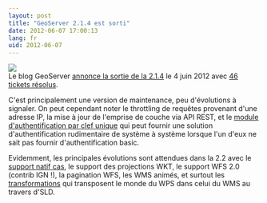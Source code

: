 ```yaml
---
layout: post
title: "GeoServer 2.1.4 est sorti"
date: 2012-06-07 17:00:13
lang: fr
uid: 2012-06-07
---
```


<a href="http://geoserver.org/"><img style="float: none;" src="http://static.geoserver.org/images/GeoServer_100.png" /></a>
<br />
Le blog GeoServer <a href="http://blog.geoserver.org/2012/06/04/geoserver-2-1-4-released/">annonce la sortie de la 2.1.4</a> le 4 juin 2012 avec <a href="http://jira.codehaus.org/secure/ReleaseNote.jspa?projectId=10311&amp;version=18238">46 tickets résolus</a>. 

<!--more-->

C'est principalement une version de maintenance, peu d'évolutions à signaler. On peut cependant noter le <a>throttling de requêtes provenant d'une adresse IP</a>, la mise à jour de l'emprise de couche
via API REST, et le <a href="http://docs.geoserver.org/stable/en/user/community/authkey/index.html">module d'authentification par clef unique</a> qui peut fournir une solution d'authentification rudimentaire de système à système lorsque l'un d'eux ne sait pas fournir d'authentification basic.

Evidemment, les principales évolutions sont attendues dans la 2.2 avec le <a href="http://jira.codehaus.org/browse/GEOS-5064">support natif cas</a>, le support des projections WKT, le support WFS 2.0 (contrib IGN !), la pagination WFS, les WMS animés, et surtout les <a href="http://docs.codehaus.org/display/GEOTOOLS/Rendering+transformations">transformations</a> qui transposent le monde du WPS dans celui du WMS au travers d'SLD.

